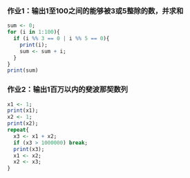 ### 作业1：输出1至100之间的能够被3或5整除的数，并求和

```r
sum <- 0;
for (i in 1:100){
  if (i %% 3 == 0 | i %% 5 == 0){
    print(i);
    sum <- sum + i;
  }
}
print(sum)
```

### 作业2：输出1百万以内的斐波那契数列

```r
x1 <- 1;
print(x1);
x2 <- 1;
print(x2);
repeat{
  x3 <- x1 + x2;
  if (x3 > 1000000) break;
  print(x3);
  x1 <- x2;
  x2 <- x3;
}
```

